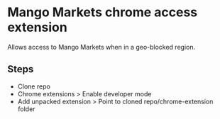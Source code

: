 # Mango Markets chrome access extension

Allows access to Mango Markets when in a geo-blocked region.

## Steps
- Clone repo
- Chrome extensions > Enable developer mode
- Add unpacked extension > Point to cloned repo/chrome-extension folder
